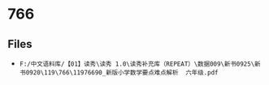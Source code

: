 # 766

## Files

- `F:/中文语料库/【01】读秀\读秀 1.0\读秀补充库（REPEAT）\数据009\新书0925\新书0920\119\766\11976690_新版小学数学要点难点解析  六年级.pdf`
